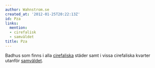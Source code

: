 ```yaml
---
author: Wahnstrom.se
created_at: '2012-01-25T20:22:13Z'
id: Pza
links:
  mention:
  - cirefalisk
  - samväldet
title: Pza
---
```


Badhus som finns i alla [cirefaliska] städer samt i vissa cirefaliska kvarter utanför [samväldet].

  [cirefaliska]: cirefalisk
  [samväldet]: samväldet